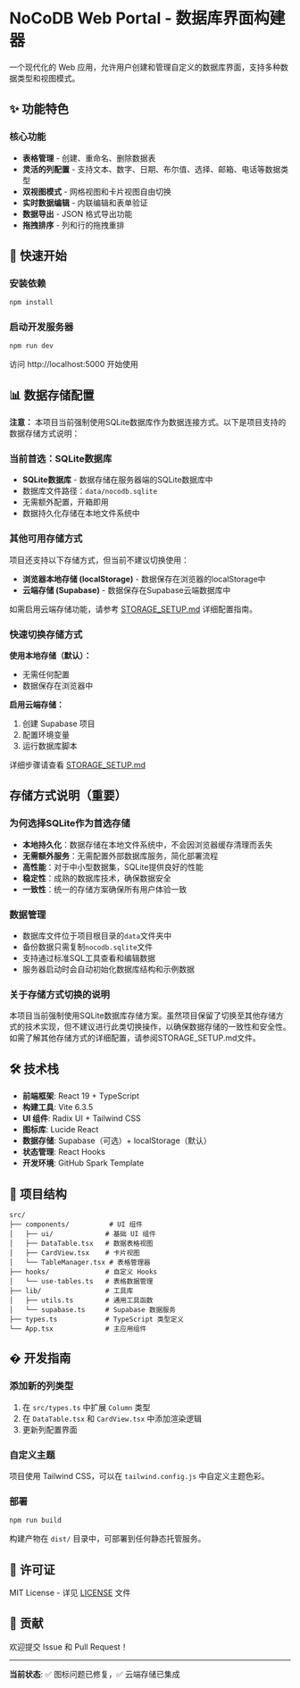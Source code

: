 # NoCoDB Web Portal - 数据库界面构建器

一个现代化的 Web 应用，允许用户创建和管理自定义的数据库界面，支持多种数据类型和视图模式。

## ✨ 功能特色

### 核心功能
- **表格管理** - 创建、重命名、删除数据表
- **灵活的列配置** - 支持文本、数字、日期、布尔值、选择、邮箱、电话等数据类型
- **双视图模式** - 网格视图和卡片视图自由切换
- **实时数据编辑** - 内联编辑和表单验证
- **数据导出** - JSON 格式导出功能
- **拖拽排序** - 列和行的拖拽重排

## 🚀 快速开始

### 安装依赖
```bash
npm install
```

### 启动开发服务器
```bash
npm run dev
```

访问 http://localhost:5000 开始使用

## 📊 数据存储配置

**注意：** 本项目当前强制使用SQLite数据库作为数据连接方式。以下是项目支持的数据存储方式说明：

### 当前首选：SQLite数据库
- **SQLite数据库** - 数据存储在服务器端的SQLite数据库中
- 数据库文件路径：`data/nocodb.sqlite`
- 无需额外配置，开箱即用
- 数据持久化存储在本地文件系统中

### 其他可用存储方式
项目还支持以下存储方式，但当前不建议切换使用：
- **浏览器本地存储 (localStorage)** - 数据保存在浏览器的localStorage中
- **云端存储 (Supabase)** - 数据保存在Supabase云端数据库中

如需启用云端存储功能，请参考 [STORAGE_SETUP.md](./STORAGE_SETUP.md) 详细配置指南。

### 快速切换存储方式

**使用本地存储（默认）：**
- 无需任何配置
- 数据保存在浏览器中

**启用云端存储：**
1. 创建 Supabase 项目
2. 配置环境变量
3. 运行数据库脚本

详细步骤请查看 [STORAGE_SETUP.md](./STORAGE_SETUP.md)

## 存储方式说明（重要）

### 为何选择SQLite作为首选存储
- **本地持久化**：数据存储在本地文件系统中，不会因浏览器缓存清理而丢失
- **无需额外服务**：无需配置外部数据库服务，简化部署流程
- **高性能**：对于中小型数据集，SQLite提供良好的性能
- **稳定性**：成熟的数据库技术，确保数据安全
- **一致性**：统一的存储方案确保所有用户体验一致

### 数据管理
- 数据库文件位于项目根目录的`data`文件夹中
- 备份数据只需复制`nocodb.sqlite`文件
- 支持通过标准SQL工具查看和编辑数据
- 服务器启动时会自动初始化数据库结构和示例数据

### 关于存储方式切换的说明
本项目当前强制使用SQLite数据库存储方案。虽然项目保留了切换至其他存储方式的技术实现，但不建议进行此类切换操作，以确保数据存储的一致性和安全性。如需了解其他存储方式的详细配置，请参阅STORAGE_SETUP.md文件。

## 🛠 技术栈

- **前端框架**: React 19 + TypeScript
- **构建工具**: Vite 6.3.5
- **UI 组件**: Radix UI + Tailwind CSS
- **图标库**: Lucide React
- **数据存储**: Supabase（可选）+ localStorage（默认）
- **状态管理**: React Hooks
- **开发环境**: GitHub Spark Template

## 📁 项目结构

```
src/
├── components/          # UI 组件
│   ├── ui/             # 基础 UI 组件
│   ├── DataTable.tsx   # 数据表格视图
│   ├── CardView.tsx    # 卡片视图
│   └── TableManager.tsx # 表格管理器
├── hooks/              # 自定义 Hooks
│   └── use-tables.ts   # 表格数据管理
├── lib/                # 工具库
│   ├── utils.ts        # 通用工具函数
│   └── supabase.ts     # Supabase 数据服务
├── types.ts            # TypeScript 类型定义
└── App.tsx             # 主应用组件
```

## � 开发指南

### 添加新的列类型
1. 在 `src/types.ts` 中扩展 `Column` 类型
2. 在 `DataTable.tsx` 和 `CardView.tsx` 中添加渲染逻辑
3. 更新列配置界面

### 自定义主题
项目使用 Tailwind CSS，可以在 `tailwind.config.js` 中自定义主题色彩。

### 部署
```bash
npm run build
```

构建产物在 `dist/` 目录中，可部署到任何静态托管服务。

## 📄 许可证

MIT License - 详见 [LICENSE](./LICENSE) 文件

## 🤝 贡献

欢迎提交 Issue 和 Pull Request！

---

**当前状态**: ✅ 图标问题已修复，✅ 云端存储已集成
